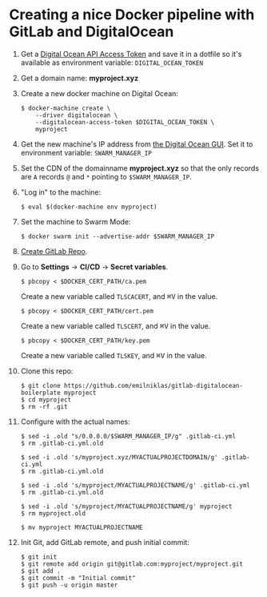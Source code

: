 # Creating a nice Docker pipeline with GitLab and DigitalOcean

1. Get a [Digital Ocean API Access Token](https://cloud.digitalocean.com/settings/api/tokens)
   and save it in a dotfile so it's available as environment variable: `DIGITAL_OCEAN_TOKEN`
   
2. Get a domain name: **myproject.xyz**

3. Create a new docker machine on Digital Ocean:
    ```
    $ docker-machine create \
        --driver digitalocean \
        --digitalocean-access-token $DIGITAL_OCEAN_TOKEN \
        myproject
    ```
    
4. Get the new machine's IP address from [the Digital Ocean GUI](https://cloud.digitalocean.com/droplets).
   Set it to environment variable: `SWARM_MANAGER_IP`
   
5. Set the CDN of the domainname **myproject.xyz** so that the only records are `A` records `@` and `*` pointing to
   `$SWARM_MANAGER_IP`.
   
5. "Log in" to the machine:
    ```
    $ eval $(docker-machine env myproject)
    ```
    
6. Set the machine to Swarm Mode:
    ```
    $ docker swarm init --advertise-addr $SWARM_MANAGER_IP
    ```
    
7. [Create GitLab Repo](https://gitlab.com/projects/new).

8. Go to **Settings** → **CI/CD** → **Secret variables**.
    ```
    $ pbcopy < $DOCKER_CERT_PATH/ca.pem
    ```
    Create a new variable called `TLSCACERT`, and <kbd>⌘V</kbd> in the value.
    ```
    $ pbcopy < $DOCKER_CERT_PATH/cert.pem
    ```
    Create a new variable called `TLSCERT`, and <kbd>⌘V</kbd> in the value.
    ```
    $ pbcopy < $DOCKER_CERT_PATH/key.pem
    ```
    Create a new variable called `TLSKEY`, and <kbd>⌘V</kbd> in the value.

8. Clone this repo:
    ```
    $ git clone https://github.com/emilniklas/gitlab-digitalocean-boilerplate myproject
    $ cd myproject
    $ rm -rf .git
    ```
    
9. Configure with the actual names:
    ```
    $ sed -i .old "s/0.0.0.0/$SWARM_MANAGER_IP/g" .gitlab-ci.yml
    $ rm .gitlab-ci.yml.old
    
    $ sed -i .old 's/myproject.xyz/MYACTUALPROJECTDOMAIN/g' .gitlab-ci.yml
    $ rm .gitlab-ci.yml.old
    
    $ sed -i .old 's/myproject/MYACTUALPROJECTNAME/g' .gitlab-ci.yml
    $ rm .gitlab-ci.yml.old
    
    $ sed -i .old 's/myproject/MYACTUALPROJECTNAME/g' myproject
    $ rm myproject.old
    
    $ mv myproject MYACTUALPROJECTNAME
    ```

10. Init Git, add GitLab remote, and push initial commit:
    ```
    $ git init
    $ git remote add origin git@gitlab.com:myproject/myproject.git
    $ git add .
    $ git commit -m "Initial commit"
    $ git push -u origin master
    ```
